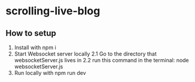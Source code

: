 # scrolling-live-blog

## How to setup

1. Install with npm i
2. Start Websocket server locally
   2.1 Go to the directory that websocketServer.js lives in
   2.2 run this command in the terminal:
   node websocketServer.js
3. Run locally with npm run dev
